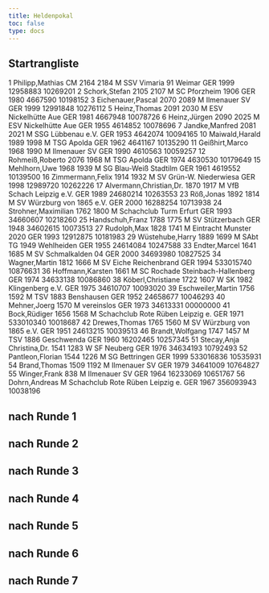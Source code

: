 ```yaml
---
title: Heldenpokal
toc: false
type: docs
---
```


## Startrangliste

<startrangliste>
1	Philipp,Mathias	CM	2164	2184	M	SSV Vimaria 91 Weimar	GER	1999	12958883	10269201
2	Schork,Stefan		2105	2107	M	SC Pforzheim 1906	GER	1980	4667590	10198152
3	Eichenauer,Pascal		2070	2089	M	Ilmenauer SV	GER	1999	12991848	10276112
5	Heinz,Thomas		2091	2030	M	ESV Nickelhütte Aue	GER	1981	4667948	10078726
6	Heinz,Jürgen		2090	2025	M	ESV Nickelhütte Aue	GER	1955	4614852	10078696
7	Jandke,Manfred		2081	2021	M	SSG Lübbenau e.V.	GER	1953	4642074	10094165
10	Maiwald,Harald		1989	1998	M	TSG Apolda	GER	1962	4641167	10135290
11	Geißhirt,Marco		1968	1990	M	Ilmenauer SV	GER	1990	4610563	10059257
12	Rohmeiß,Roberto		2076	1968	M	TSG Apolda	GER	1974	4630530	10179649
15	Mehlhorn,Uwe		1968	1939	M	SG Blau-Weiß Stadtilm	GER	1961	4619552	10139500
16	Zimmermann,Felix		1914	1932	M	SV Grün-W. Niederwiesa	GER	1998	12989720	10262226
17	Alvermann,Christian,Dr.		1870	1917	M	VfB Schach Leipzig e.V.	GER	1989	24680214	10263553
23	Röß,Jonas		1892	1814	M	SV Würzburg von 1865 e.V.	GER	2000	16288254	10713938
24	Strohner,Maximilian		1762	1800	M	Schachclub Turm Erfurt	GER	1993	34660607	10218260
25	Handschuh,Franz		1788	1775	M	SV Stützerbach	GER	1948	34602615	10073513
27	Rudolph,Max		1828	1741	M	Eintracht Munster 2020	GER	1993	12912875	10181983
29	Wüstehube,Harry		1889	1699	M	SAbt TG 1949 Wehlheiden	GER	1955	24614084	10247588
33	Endter,Marcel		1641	1685	M	SV Schmalkalden 04	GER	2000	34693980	10827525
34	Wagner,Martin		1812	1666	M	SV Eiche Reichenbrand	GER	1994	533015740	10876631
36	Hoffmann,Karsten			1661	M	SC Rochade Steinbach-Hallenberg	GER	1974	34633138	10086860
38	Köberl,Christiane		1722	1607	W	SK 1982 Klingenberg e.V.	GER	1975	34610707	10093020
39	Eschweiler,Martin		1756	1592	M	TSV 1883 Benshausen	GER	1952	24658677	10046293
40	Mehner,Joerg		1570		M	vereinslos	GER	1973	34613331	00000000
41	Bock,Rüdiger		1656	1568	M	Schachclub Rote Rüben Leipzig e.	GER	1971	533010340	10018687
42	Drewes,Thomas		1765	1560	M	SV Würzburg von 1865 e.V.	GER	1951	24613215	10039513
46	Brandt,Wolfgang		1747	1457	M	TSV 1886 Geschwenda	GER	1960	16202465	10257345
51	Stecay,Anja Christina,Dr.		1541	1283	W	SF Neuberg	GER	1976	34634193	10792493
52	Pantleon,Florian		1544	1226	M	SG Bettringen	GER	1999	533016836	10535931
54	Brand,Thomas		1509	1192	M	Ilmenauer SV	GER	1979	34641009	10764827
55	Winger,Frank			838	M	Ilmenauer SV	GER	1964	16233069	10651767
56	Dohrn,Andreas				M	Schachclub Rote Rüben Leipzig e.	GER	1967	356093943	10038196
</startrangliste>

## nach Runde 1
## nach Runde 2
## nach Runde 3
## nach Runde 4
## nach Runde 5
## nach Runde 6
## nach Runde 7